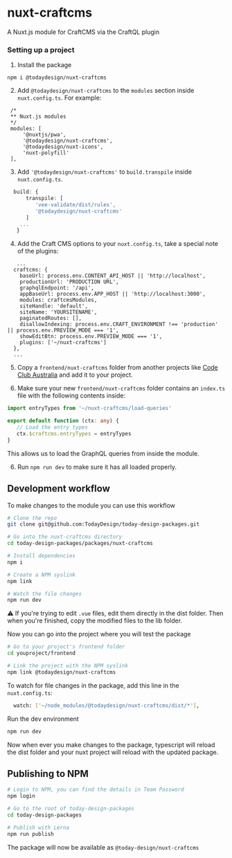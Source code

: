 # nuxt-craftcms
A Nuxt.js module for CraftCMS via the CraftQL plugin


### Setting up a project

1. Install the package
```
npm i @todaydesign/nuxt-craftcms
```

2. Add `@todaydesign/nuxt-craftcms` to the `modules` section inside `nuxt.config.ts`.
   For example:
```
 /*
 ** Nuxt.js modules
 */
 modules: [
     '@nuxtjs/pwa',
     '@todaydesign/nuxt-craftcms',
     '@todaydesign/nuxt-icons',
     'nuxt-polyfill'
 ],
 ```

3. Add `'@todaydesign/nuxt-craftcms'` to `build.transpile` inside `nuxt.config.ts`.  

```typescript
  build: {
      transpile: [
         'vee-validate/dist/rules',
         '@todaydesign/nuxt-craftcms'
      ]
    ...
   }
```

4. Add the Craft CMS options to your `nuxt.config.ts`, take a special note of the plugins:

```
   ...
  craftcms: {
    baseUrl: process.env.CONTENT_API_HOST || 'http://localhost',
    productionUrl: 'PRODUCTION URL',
    graphqlEndpoint: '/api',
    appBaseUrl: process.env.APP_HOST || 'http://localhost:3000',
    modules: craftcmsModules,
    siteHandle: 'default',
    siteName: 'YOURSITENAME',
    paginatedRoutes: [],
    disallowIndexing: process.env.CRAFT_ENVIRONMENT !== 'production' || process.env.PREVIEW_MODE === '1',
    showEditBtn: process.env.PREVIEW_MODE === '1',
    plugins: ['~/nuxt-craftcms']
  },
  ...
```

5. Copy a `frontend/nuxt-craftcms` folder from another projects like [Code Club Australia](https://github.com/TodayDesign/codeclubau-org/tree/develop/frontend/nuxt-craftcms) and add it to your project.

6. Make sure your new `frontend/nuxt-craftcms` folder contains an `index.ts` file with the following contents inside:

```typescript
import entryTypes from '~/nuxt-craftcms/load-queries'

export default function (ctx: any) {
   // Load the entry types
   ctx.$craftcms.entryTypes = entryTypes
}
```

This allows us to load the GraphQL queries from inside the module.

6. Run `npm run dev` to make sure it has all loaded properly.


## Development workflow

To make changes to the module you can use this workflow

```bash
# Clone the repo
git clone git@github.com:TodayDesign/today-design-packages.git

# Go into the nuxt-craftcms directory
cd today-design-packages/packages/nuxt-craftcms   

# Install dependencies
npm i

# Create a NPM syslink
npm link

# Watch the file changes
npm run dev
```
⚠️ If you're trying to edit `.vue` files, edit them directly in the dist folder. Then when you're finished, copy the modified files to the lib folder. 

Now you can go into the project where you will test the package

```bash 
# Go to your project's frontend folder
cd youproject/frontend

# Link the project with the NPM syslink
npm link @todaydesign/nuxt-craftcms
```

To watch for file changes in the package, add this line in the `nuxt.config.ts`:
```bash
  watch: ['~/node_modules/@todaydesign/nuxt-craftcms/dist/*'],
```

Run the dev environment
```bash
npm run dev
```

Now when ever you make changes to the package, typescript will reload the dist folder and your nuxt project will reload with the updated package.

## Publishing to NPM
```bash
# Login to NPM, you can find the details in Team Password
npm login

# Go to the root of today-design-packages
cd today-design-packages

# Publish with Lerna
npm run publish

```
The package will now be available as `@today-design/nuxt-craftcms`




